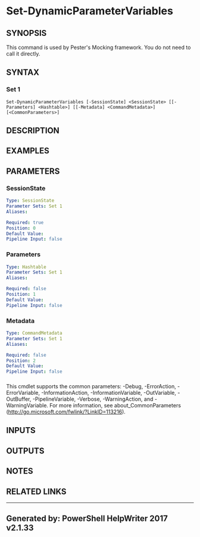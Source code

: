 ﻿# Set-DynamicParameterVariables

## SYNOPSIS
This command is used by Pester's Mocking framework.  You do not need to call it directly.

## SYNTAX

### Set 1
```
Set-DynamicParameterVariables [-SessionState] <SessionState> [[-Parameters] <Hashtable>] [[-Metadata] <CommandMetadata>] [<CommonParameters>]
```

## DESCRIPTION


## EXAMPLES

## PARAMETERS

### SessionState


```yaml
Type: SessionState
Parameter Sets: Set 1
Aliases: 

Required: true
Position: 0
Default Value: 
Pipeline Input: false
```

### Parameters


```yaml
Type: Hashtable
Parameter Sets: Set 1
Aliases: 

Required: false
Position: 1
Default Value: 
Pipeline Input: false
```

### Metadata


```yaml
Type: CommandMetadata
Parameter Sets: Set 1
Aliases: 

Required: false
Position: 2
Default Value: 
Pipeline Input: false
```

### <CommonParameters>
This cmdlet supports the common parameters: -Debug, -ErrorAction, -ErrorVariable, -InformationAction, -InformationVariable, -OutVariable, -OutBuffer, -PipelineVariable, -Verbose, -WarningAction, and -WarningVariable. For more information, see about_CommonParameters (http://go.microsoft.com/fwlink/?LinkID=113216).

## INPUTS

## OUTPUTS

## NOTES

## RELATED LINKS


---
Generated by: PowerShell HelpWriter 2017 v2.1.33
---
